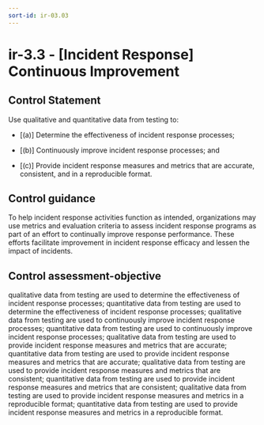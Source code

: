 ```yaml
---
sort-id: ir-03.03
---
```


# ir-3.3 - \[Incident Response\] Continuous Improvement

## Control Statement

Use qualitative and quantitative data from testing to:

- \[(a)\] Determine the effectiveness of incident response processes;

- \[(b)\] Continuously improve incident response processes; and

- \[(c)\] Provide incident response measures and metrics that are accurate, consistent, and in a reproducible format.

## Control guidance

To help incident response activities function as intended, organizations may use metrics and evaluation criteria to assess incident response programs as part of an effort to continually improve response performance. These efforts facilitate improvement in incident response efficacy and lessen the impact of incidents.

## Control assessment-objective

qualitative data from testing are used to determine the effectiveness of incident response processes;
quantitative data from testing are used to determine the effectiveness of incident response processes;
qualitative data from testing are used to continuously improve incident response processes;
quantitative data from testing are used to continuously improve incident response processes;
qualitative data from testing are used to provide incident response measures and metrics that are accurate;
quantitative data from testing are used to provide incident response measures and metrics that are accurate;
qualitative data from testing are used to provide incident response measures and metrics that are consistent;
quantitative data from testing are used to provide incident response measures and metrics that are consistent;
qualitative data from testing are used to provide incident response measures and metrics in a reproducible format;
quantitative data from testing are used to provide incident response measures and metrics in a reproducible format.
